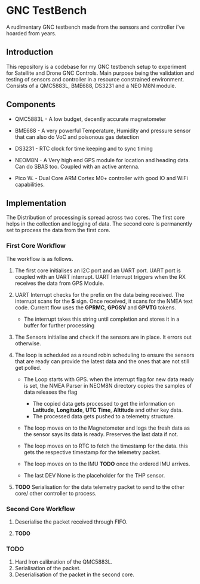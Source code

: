 # GNC TestBench

A rudimentary GNC testbench made from the sensors and controller i've hoarded from years.

## Introduction

This repository is a codebase for my GNC testbench setup to experiment for Satellite and Drone GNC Controls. Main purpose being the validation and testing of sensors and controller in a resource constrained environment.
Consists of a QMC5883L, BME688, DS3231 and a NEO M8N module.

## Components

- QMC5883L - A low budget, decently accurate magnetometer
- BME688   - A very powerful Temperature, Humidity and pressure sensor that can also do VoC and poisonous gas detection
- DS3231   - RTC clock for time keeping and to sync timing
- NEOM8N   - A Very high end GPS module for location and heading data. Can do SBAS too. Coupled with an active antenna.

- Pico W.  - Dual Core ARM Cortex M0+ controller with good IO and WiFi capabilities.

## Implementation

The Distribution of processing is spread across two cores. The first core helps in the collection and logging of data. The second core is permanently set to process the data from the first core.

### First Core Workflow

The workflow is as follows.

1. The first core initialises an I2C port and an UART port. UART port is coupled with an UART interrupt. UART Interrupt triggers when the RX receives the data from GPS Module. 

2. UART Interrupt checks for the prefix on the data being received. The interrupt scans for the **$** sign. Once received, it scans for the NMEA text code. Current flow uses the **GPRMC**, **GPGSV** and **GPVTG** tokens.
    - The interrupt takes this string until completion and stores it in a buffer for further processing

3. The Sensors initialise and check if the sensors are in place. It errors out otherwise.

4. The loop is scheduled as a round robin scheduling to ensure the sensors that are ready can provide the latest data and the ones that are not still get polled.
    - The Loop starts with GPS. when the interrupt flag for new data ready is set, the NMEA Parser in NEOM8N directory copies  the samples of data releases the flag
        - The copied data gets processed to get the information on **Latitude**, **Longitude**, **UTC Time**, **Altitude** and other key data.
        - The processed data gets pushed to a telemetry structure.

    - The loop moves on to the Magnetometer and logs the fresh data as the sensor says its data is ready. Preserves the last data if not.

    - The loop moves on to RTC to fetch the timestamp for the data. this gets the respective timestamp for the telemetry packet.

    - The loop moves on to the IMU **TODO** once the ordered IMU arrives.

    - The last DEV None is the placeholder for the THP sensor.

5. **TODO** Serialisation for the data telemetry packet to send to the other core/ other controller to process.

### Second Core Workflow

1. Deserialise the packet received through FIFO.

2. **TODO**

### TODO

1. Hard Iron calibration of the QMC5883L.
2. Serialisation of the packet.
3. Deserialisation of the packet in the second core.